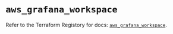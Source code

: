 # `aws_grafana_workspace`

Refer to the Terraform Registory for docs: [`aws_grafana_workspace`](https://www.terraform.io/docs/providers/aws/r/grafana_workspace).

